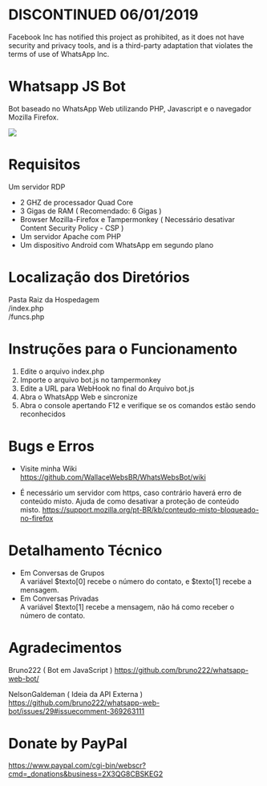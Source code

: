 # DISCONTINUED 06/01/2019
Facebook Inc has notified this project as prohibited, as it does not have security and privacy tools, and is a third-party adaptation that violates the terms of use of WhatsApp Inc.

# Whatsapp JS Bot
Bot baseado no WhatsApp Web utilizando PHP, Javascript e o navegador Mozilla Firefox.

[![](http://img.youtube.com/vi/FQPqMtv7XSo/0.jpg)](http://www.youtube.com/watch?v=FQPqMtv7XSo "Video Demo")

# Requisitos
Um servidor RDP
  - 2 GHZ de processador Quad Core
  - 3 Gigas de RAM ( Recomendado: 6 Gigas )
  - Browser Mozilla-Firefox e Tampermonkey ( Necessário desativar Content Security Policy - CSP )
  - Um servidor Apache com PHP
  - Um dispositivo Android com WhatsApp em segundo plano

# Localização dos Diretórios
Pasta Raiz da Hospedagem<br />
/index.php<br />
/funcs.php

# Instruções para o Funcionamento
1. Edite o arquivo index.php
2. Importe o arquivo bot.js no tampermonkey
3. Edite a URL para WebHook no final do Arquivo bot.js
4. Abra o WhatsApp Web e sincronize
5. Abra o console apertando F12 e verifique se os comandos estão sendo reconhecidos

# Bugs e Erros
- Visite minha Wiki
https://github.com/WallaceWebsBR/WhatsWebsBot/wiki

- É necessário um servidor com https, caso contrário haverá erro de conteúdo misto.
Ajuda de como desativar a proteção de conteúdo misto.
https://support.mozilla.org/pt-BR/kb/conteudo-misto-bloqueado-no-firefox

# Detalhamento Técnico
- Em Conversas de Grupos <br />
A variável $texto[0] recebe o número do contato, e $texto[1] recebe a mensagem.<br />
- Em Conversas Privadas <br />
A variável $texto[1] recebe a mensagem, não há como receber o número de contato.

# Agradecimentos
Bruno222 ( Bot em JavaScript )
https://github.com/bruno222/whatsapp-web-bot/

NelsonGaldeman ( Ideia da API Externa )
https://github.com/bruno222/whatsapp-web-bot/issues/29#issuecomment-369263111

# Donate by PayPal
https://www.paypal.com/cgi-bin/webscr?cmd=_donations&business=2X3QG8CBSKEG2
